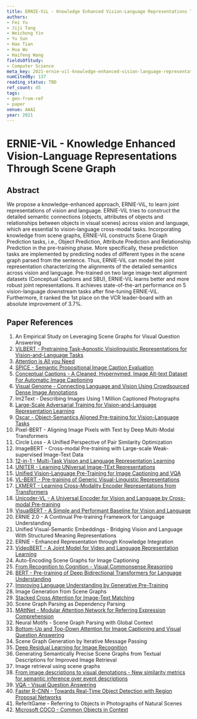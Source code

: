 ```yaml
---
title: ERNIE-ViL - Knowledge Enhanced Vision-Language Representations Through Scene Graph
authors:
- Fei Yu
- Jiji Tang
- Weichong Yin
- Yu Sun
- Hao Tian
- Hua Wu
- Haifeng Wang
fieldsOfStudy:
- Computer Science
meta_key: 2021-ernie-vil-knowledge-enhanced-vision-language-representations-through-scene-graph
numCitedBy: 137
reading_status: TBD
ref_count: 45
tags:
- gen-from-ref
- paper
venue: AAAI
year: 2021
---
```


# ERNIE-ViL - Knowledge Enhanced Vision-Language Representations Through Scene Graph

## Abstract

We propose a knowledge-enhanced approach, ERNIE-ViL, to learn joint representations of vision and language. ERNIE-ViL tries to construct the detailed semantic connections (objects, attributes of objects and relationships between objects in visual scenes) across vision and language, which are essential to vision-language cross-modal tasks. Incorporating knowledge from scene graphs, ERNIE-ViL constructs Scene Graph Prediction tasks, i.e., Object Prediction, Attribute Prediction and Relationship Prediction in the pre-training phase. More specifically, these prediction tasks are implemented by predicting nodes of different types in the scene graph parsed from the sentence. Thus, ERNIE-ViL can model the joint representation characterizing the alignments of the detailed semantics across vision and language. Pre-trained on two large image-text alignment datasets (Conceptual Captions and SBU), ERNIE-ViL learns better and more robust joint representations. It achieves state-of-the-art performance on 5 vision-language downstream tasks after fine-tuning ERNIE-ViL. Furthermore, it ranked the 1st place on the VCR leader-board with an absolute improvement of 3.7%.

## Paper References

1. An Empirical Study on Leveraging Scene Graphs for Visual Question Answering
2. [ViLBERT - Pretraining Task-Agnostic Visiolinguistic Representations for Vision-and-Language Tasks](2019-vilbert-pretraining-task-agnostic-visiolinguistic-representations-for-vision-and-language-tasks)
3. [Attention is All you Need](2017-attention-is-all-you-need)
4. [SPICE - Semantic Propositional Image Caption Evaluation](2016-spice-semantic-propositional-image-caption-evaluation)
5. [Conceptual Captions - A Cleaned, Hypernymed, Image Alt-text Dataset For Automatic Image Captioning](2018-conceptual-captions-a-cleaned-hypernymed-image-alt-text-dataset-for-automatic-image-captioning)
6. [Visual Genome - Connecting Language and Vision Using Crowdsourced Dense Image Annotations](2016-visual-genome-connecting-language-and-vision-using-crowdsourced-dense-image-annotations)
7. Im2Text - Describing Images Using 1 Million Captioned Photographs
8. [Large-Scale Adversarial Training for Vision-and-Language Representation Learning](2020-large-scale-adversarial-training-for-vision-and-language-representation-learning)
9. [Oscar - Object-Semantics Aligned Pre-training for Vision-Language Tasks](2020-oscar-object-semantics-aligned-pre-training-for-vision-language-tasks)
10. Pixel-BERT - Aligning Image Pixels with Text by Deep Multi-Modal Transformers
11. Circle Loss - A Unified Perspective of Pair Similarity Optimization
12. ImageBERT - Cross-modal Pre-training with Large-scale Weak-supervised Image-Text Data
13. [12-in-1 - Multi-Task Vision and Language Representation Learning](2020-12-in-1-multi-task-vision-and-language-representation-learning)
14. [UNITER - Learning UNiversal Image-TExt Representations](2019-uniter-learning-universal-image-text-representations)
15. [Unified Vision-Language Pre-Training for Image Captioning and VQA](2020-unified-vision-language-pre-training-for-image-captioning-and-vqa)
16. [VL-BERT - Pre-training of Generic Visual-Linguistic Representations](2020-vl-bert-pre-training-of-generic-visual-linguistic-representations)
17. [LXMERT - Learning Cross-Modality Encoder Representations from Transformers](2019-lxmert-learning-cross-modality-encoder-representations-from-transformers)
18. [Unicoder-VL - A Universal Encoder for Vision and Language by Cross-modal Pre-training](2020-unicoder-vl-a-universal-encoder-for-vision-and-language-by-cross-modal-pre-training)
19. [VisualBERT - A Simple and Performant Baseline for Vision and Language](2019-visualbert-a-simple-and-performant-baseline-for-vision-and-language)
20. ERNIE 2.0 - A Continual Pre-training Framework for Language Understanding
21. Unified Visual-Semantic Embeddings - Bridging Vision and Language With Structured Meaning Representations
22. ERNIE - Enhanced Representation through Knowledge Integration
23. [VideoBERT - A Joint Model for Video and Language Representation Learning](2019-videobert-a-joint-model-for-video-and-language-representation-learning)
24. Auto-Encoding Scene Graphs for Image Captioning
25. [From Recognition to Cognition - Visual Commonsense Reasoning](2019-from-recognition-to-cognition-visual-commonsense-reasoning)
26. [BERT - Pre-training of Deep Bidirectional Transformers for Language Understanding](2019-bert-pre-training-of-deep-bidirectional-transformers-for-language-understanding)
27. [Improving Language Understanding by Generative Pre-Training](2018-improving-language-understanding-by-generative-pre-training)
28. Image Generation from Scene Graphs
29. [Stacked Cross Attention for Image-Text Matching](2018-stacked-cross-attention-for-image-text-matching)
30. Scene Graph Parsing as Dependency Parsing
31. [MAttNet - Modular Attention Network for Referring Expression Comprehension](2018-mattnet-modular-attention-network-for-referring-expression-comprehension)
32. Neural Motifs - Scene Graph Parsing with Global Context
33. [Bottom-Up and Top-Down Attention for Image Captioning and Visual Question Answering](2018-bottom-up-and-top-down-attention-for-image-captioning-and-visual-question-answering)
34. Scene Graph Generation by Iterative Message Passing
35. [Deep Residual Learning for Image Recognition](2016-deep-residual-learning-for-image-recognition)
36. Generating Semantically Precise Scene Graphs from Textual Descriptions for Improved Image Retrieval
37. Image retrieval using scene graphs
38. [From image descriptions to visual denotations - New similarity metrics for semantic inference over event descriptions](2014-from-image-descriptions-to-visual-denotations-new-similarity-metrics-for-semantic-inference-over-event-descriptions)
39. [VQA - Visual Question Answering](2015-vqa-visual-question-answering)
40. [Faster R-CNN - Towards Real-Time Object Detection with Region Proposal Networks](2015-faster-r-cnn-towards-real-time-object-detection-with-region-proposal-networks)
41. ReferItGame - Referring to Objects in Photographs of Natural Scenes
42. [Microsoft COCO - Common Objects in Context](2014-microsoft-coco-common-objects-in-context)
